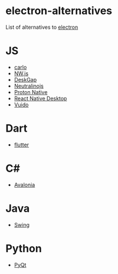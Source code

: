 # electron-alternatives
List of alternatives to [electron](https://electronjs.org)

# JS
* [carlo](https://github.com/GoogleChromeLabs/carlo)
* [NW.js](https://nwjs.io)
* [DeskGap](https://deskgap.com)
* [Neutralinojs](https://neutralino.js.org)
* [Proton Native](https://proton-native.js.org)
* [React Native Desktop](https://github.com/status-im/react-native-desktop)
* [Vuido](https://github.com/mimecorg/vuido)

# Dart
* [flutter](https://flutter.dev)

# C#
* [Avalonia](https://avaloniaui.net)

# Java
* [Swing](https://en.wikipedia.org/wiki/Swing_(Java))

# Python
* [PyQt](https://en.wikipedia.org/wiki/PyQt)
